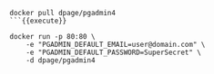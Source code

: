 ```
docker pull dpage/pgadmin4
```{{execute}}
```
    docker run -p 80:80 \
        -e "PGADMIN_DEFAULT_EMAIL=user@domain.com" \
        -e "PGADMIN_DEFAULT_PASSWORD=SuperSecret" \
        -d dpage/pgadmin4
```{{execute}}	